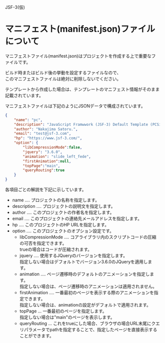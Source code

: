 JSF-3(仮)

# マニフェスト(manifest.json)ファイルについて

マニフェストファイル(manifest.json)はプロジェクトを作成する上で重要なファイルです。

ビルド時またはビルド後の挙動を設定するファイルなので、  
このマニフェストファイルは絶対に削除しないでください。

テンプレートから作成した場合は、テンプレートのマニフェスト情報がそのまま記載されています。

マニフェストファイルは下記のようにJSONデータで構成されています。

```json
{
    "name": "pc",
    "description": "JavaScript Framwwork (JSF-3) Default Template (PCSite-Web-Page).",
    "author": "Nakajima Satoru.",
    "email": "test@jsf-3.com",
    "hp": "https://www.jsf-3.com/",
    "option": {
        "libCompressionMode":false,
        "jquery": "3.6.0",
        "animation": "slide_left_fede",
        "firstAnimation":null,
        "topPage":"main",
        "queryRouting":true
    }
}
```

各項目ごとの解説を下記に示しています。

- name .... プロジェクトの名称を指定します。 
- description .... プロジェクトの説明文を指定します。  
- author .... このプロジェクトの作者名を指定します。
- email .... このプロジェクトの連絡先メールアドレスを指定します。
- hp .... このプロジェクトのHP URLを指定します。
- option .... このプロジェクトのオプション設定です。
    -  libCompressionMode .... コアライブラリ内のスクリプトコードの圧縮の可否を指定できます。  
    trueの場合はコードが圧縮されます。
    - jquery .... 使用するJQueryのバージョンを指定します。  
    指定しない場合はデフォルトでバージョン3.6.0のJQueryを適用します。
    - animation .... ページ遷移時のデフォルトのアニメーションを指定します。  
指定しない場合は、ページ遷移時のアニメーションは適用されません。
    - firstAnimation .... 一番最初のページを表示する際のアニメーションを指定できます。  
    指定しない場合は、animationの設定がデフォルトで適用されます。
    -  topPage ... 一番最初のページを指定します。  
    指定しない場合は"main"のページを表示します。
    -  queryRouting ... これをtrueにした場合、ブラウザの場合URL末尾にクエリパラメータでpathを指定することで、指定したページを直接表示することができます。

